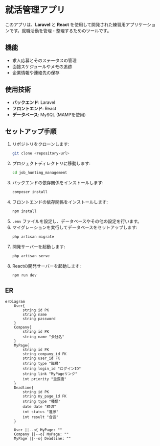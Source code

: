 # 就活管理アプリ

このアプリは、**Laravel** と **React** を使用して開発された練習用アプリケーションです。就職活動を管理・整理するためのツールです。

## 機能

- 求人応募とそのステータスの管理
- 面接スケジュールやメモの追跡
- 企業情報や連絡先の保存

## 使用技術

- **バックエンド**: Laravel
- **フロントエンド**: React
- **データベース**: MySQL (MAMPを使用)

## セットアップ手順

1. リポジトリをクローンします:
    ```bash
    git clone <repository-url>
    ```
2. プロジェクトディレクトリに移動します:
    ```bash
    cd job_hunting_management
    ```
3. バックエンドの依存関係をインストールします:
    ```bash
    composer install
    ```
4. フロントエンドの依存関係をインストールします:
    ```bash
    npm install
    ```
5. `.env` ファイルを設定し、データベースやその他の設定を行います。
6. マイグレーションを実行してデータベースをセットアップします:
    ```bash
    php artisan migrate
    ```
7. 開発サーバーを起動します:
    ```bash
    php artisan serve
    ```
8. Reactの開発サーバーを起動します:
    ```bash
    npm run dev
    ```

## ER
```mermaid
erDiagram
    User{
        string id PK
        string name
        string password
    }
    Company{
        string id PK 
        string name "会社名"
    }
    MyPage{
        string id PK
        string company_id FK
        string user_id FK
        string type "職種"
        string login_id "ログインID"
        string link "MyPageリンク"
        int priority "重要度"
    }
    Deadline{
        string id PK
        string my_page_id FK
        string type "種類"
        date date "締切"
        int status "進捗"
        int result "合否"
    }

    User ||--o{ MyPage: ""
    Company ||--o{ MyPage: ""
    MyPage ||--o{ Deadline: ""

```
